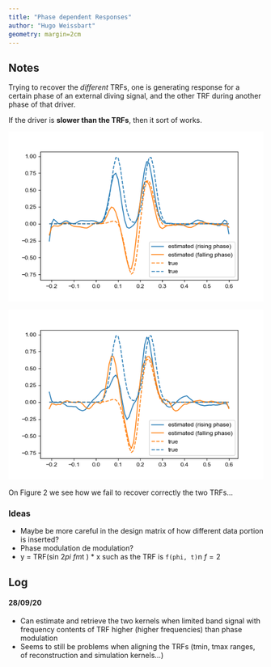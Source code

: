 ```yaml
---
title: "Phase dependent Responses"
author: "Hugo Weissbart"
geometry: margin=2cm
---
```


## Notes

Trying to recover the _different_ TRFs, one is generating response for a certain phase of an external diving signal, and the other TRF during another phase of that driver.

If the driver is **slower than the TRFs**, then it sort of works.

![TRFs fast enough](/assets/TRFs_2PhaseSet.png)

![TRFs to slow (or driver to fast)](/assets/TRFs_2PhaseSet_fastDriver.png)

On Figure 2 we see how we fail to recover correctly the two TRFs...


### Ideas

- Maybe be more careful in the design matrix of how different data portion is inserted?
- Phase modulation de modulation?
- y = TRF(sin 2*pi fm*t ) * x such as the TRF is `f(phi, t)`n $f=2$

## Log

#### 28/09/20

* Can estimate and retrieve the two kernels when limited band signal with frequency contents of TRF higher (higher frequencies) than phase modulation
* Seems to still be problems when aligning the TRFs (tmin, tmax ranges, of reconstruction and simulation kernels...)



